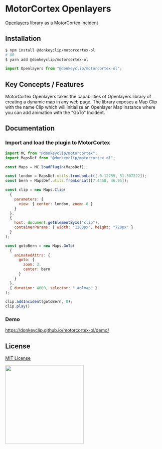 # MotorCortex Openlayers

[Openlayers](https://openlayers.org/) library as a MotorCortex Incident

## Installation
```bash
$ npm install @donkeyclip/motorcortex-ol
# OR
$ yarn add @donkeyclip/motorcortex-ol
```

```javascript
import Openlayers from "@donkeyclip/motorcortex-ol";
```


## Key Concepts / Features
MotorCortex Openlayers takes the capabilities of Openlayers library of creating a dynamic map in any web page.
The library exposes a Map Clip with the name Clip which will initialize an Openlayer Map instance where you can add animation with the "GoTo" Incident.


## Documentation
### Import and load the plugin to MotorCortex
```javascript
import MC from "@donkeyclip/motorcortex";
import MapsDef from "@donkeyclip/motorcortex-ol";

const Maps = MC.loadPlugin(MapsDef);

const london = MapsDef.utils.fromLonLat([-0.12755, 51.507222]);
const bern = MapsDef.utils.fromLonLat([7.4458, 46.95]);

const clip = new Maps.Clip(
  {
    parameters: {
      view: { center: london, zoom: 8 }
    }
  },
  {
    host: document.getElementById("clip"),
    containerParams: { width: "1280px", height: "720px" }
  }
);

const gotoBern = new Maps.GoTo(
  {
    animatedAttrs: {
      goto: {
        zoom: 3,
        center: bern
      }
    }
  },
  { duration: 4000, selector: "!#olmap" }
);

clip.addIncident(gotoBern, 0);
clip.play()
```

### Demo
https://donkeyclip.github.io/motorcortex-ol/demo/


## License
[MIT License](https://opensource.org/licenses/MIT)

[<img src="https://presskit.donkeyclip.com/logos/donkey%20clip%20logo.svg" width=250></img>](https://donkeyclip.com)

